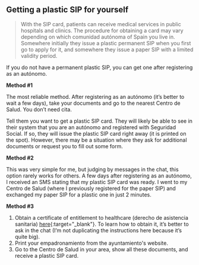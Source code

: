 ## Getting a plastic SIP for yourself

> With the SIP card, patients can receive medical services in public hospitals and clinics. The procedure for obtaining
> a card may vary depending on which comunidad autónoma of Spain you live in. Somewhere initially they issue a plastic
> permanent SIP when you first go to apply for it, and somewhere they issue a paper SIP with a limited validity period.

If you do not have a permanent plastic SIP, you can get one after registering as an autónomo.

**Method #1**

The most reliable method. After registering as an autónomo (it’s better to wait a few days), take your documents and go
to the nearest Centro de Salud. You don’t need cita.

Tell them you want to get a plastic SIP card. They will likely be able to see in their system that you are an autónomo
and registered with Seguridad Social. If so, they will issue the plastic SIP card right away (it is printed on the
spot). However, there may be a situation where they ask for additional documents or request you to fill out some form.

**Method #2**

This was very simple for me, but judging by messages in the chat, this option rarely works for others. A few days after
registering as an autónomo, I received an SMS stating that my plastic SIP card was ready. I went to my Centro de Salud 
(where I previously registered for the paper SIP) and exchanged my paper SIP for a plastic one in just 2 minutes.

**Method #3**

1. Obtain a certificate of entitlement to healthcare (derecho de asistencia
   sanitaria) [here](https://pssc.seg-social.es/pssc-app-estructurados/asistencia){:target="_blank"}. To learn how to
   obtain it, it’s better to ask in the chat (I’m not duplicating the instructions here because it’s quite big).
2. Print your empadronamiento from the ayuntamiento's website.
3. Go to the Centro de Salud in your area, show all these documents, and receive a plastic SIP card.
